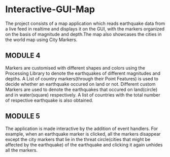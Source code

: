 # Interactive-GUI-Map

The project consists of a map application which reads earthquake data from a live feed in realtime and displays it on the GUI, with the markers organized on the basis of magnitude and depth.The map also showcases the cities in the world map using City Markers.

MODULE 4
----------
Markers are customised with different shapes and colors using the Processing Library to denote the earthquakes of different magnitudes and depths. A List of country markers(through their Point Features) is used to decide whether an earthquake occured on land or not. Different custom Markers are used to denote the earthquakes that occured on land(circle) and in water(square) respectively. A list of countries with the total number of respective earthquake is also obtained.

MODULE 5
----------
The application is made interactive by the addition of event handlers. For example, when an earthquake marker is clicked, all the markers disappear except the city markers that lie in the threat circle(cities that might be affected by the earthquake) of the earthquake and clicking it again unhides all the markers. 
